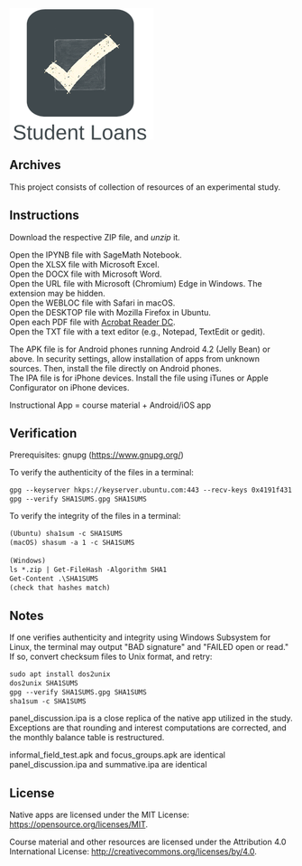 ![Alt](./Images/app_icon_and_logo.png "Check Student Loans")

## Archives

This project consists of collection of resources of an experimental study.

## Instructions

Download the respective ZIP file, and *unzip* it.

Open the IPYNB file with SageMath Notebook. \
Open the XLSX file with Microsoft Excel. \
Open the DOCX file with Microsoft Word. \
Open the URL file with Microsoft (Chromium) Edge in Windows. The extension may be hidden. \
Open the WEBLOC file with Safari in macOS. \
Open the DESKTOP file with Mozilla Firefox in Ubuntu. \
Open each PDF file with [Acrobat Reader DC](https://acrobat.adobe.com/us/en/acrobat/pdf-reader.html "Click here to access the download link."). \
Open the TXT file with a text editor (e.g., Notepad, TextEdit or gedit).

The APK file is for Android phones running Android 4.2 (Jelly Bean) or above. 
In security settings, allow installation of apps from unknown sources. Then, install the file directly on Android phones. \
The IPA file is for iPhone devices. 
Install the file using iTunes or Apple Configurator on iPhone devices.

Instructional App = course material + Android/iOS app

## Verification

Prerequisites: gnupg (https://www.gnupg.org/)

To verify the authenticity of the files in a terminal:
```
gpg --keyserver hkps://keyserver.ubuntu.com:443 --recv-keys 0x4191f431
gpg --verify SHA1SUMS.gpg SHA1SUMS
```

To verify the integrity of the files in a terminal:
```
(Ubuntu) sha1sum -c SHA1SUMS
(macOS) shasum -a 1 -c SHA1SUMS

(Windows)
ls *.zip | Get-FileHash -Algorithm SHA1
Get-Content .\SHA1SUMS
(check that hashes match)
```

## Notes

If one verifies authenticity and integrity using Windows Subsystem for Linux, the terminal may output "BAD signature" and "FAILED open or read." \
If so, convert checksum files to Unix format, and retry:
```
sudo apt install dos2unix
dos2unix SHA1SUMS
gpg --verify SHA1SUMS.gpg SHA1SUMS
sha1sum -c SHA1SUMS
```

panel_discussion.ipa is a close replica of the native app utilized in the study. \
Exceptions are that rounding and interest computations are corrected, and the monthly balance table is restructured.

informal_field_test.apk and focus_groups.apk are identical \
panel_discussion.ipa and summative.ipa are identical

## License

Native apps are licensed under the MIT License:
https://opensource.org/licenses/MIT.

Course material and other resources are licensed under the Attribution 4.0 International License: http://creativecommons.org/licenses/by/4.0.